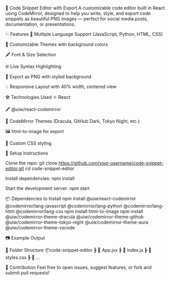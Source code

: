🎨 Code Snippet Editor with Export
A customizable code editor built in React using CodeMirror, designed to help you write, style, and export code snippets as beautiful PNG images — perfect for social media posts, documentation, or presentations.

✨ Features
🧠 Multiple Language Support (JavaScript, Python, HTML, CSS)

🎨 Customizable Themes with background colors

🖋️ Font & Size Selection

🌐 Live Syntax Highlighting

📸 Export as PNG with styled background

💡 Responsive Layout with 40% width, centered view

🛠 Technologies Used
⚛️ React

🖍️ @uiw/react-codemirror

🌈 CodeMirror Themes (Dracula, GitHub Dark, Tokyo Night, etc.)

🖼️ html-to-image for export

🎨 Custom CSS styling

🚀 Setup Instructions

Clone the repo:
git clone https://github.com/your-username/code-snippet-editor.git
cd code-snippet-editor

Install dependencies:
npm install

Start the development server:
npm start

📦 Dependencies to Install
npm install @uiw/react-codemirror @codemirror/lang-javascript @codemirror/lang-python @codemirror/lang-html @codemirror/lang-css
npm install html-to-image
npm install @uiw/codemirror-theme-dracula @uiw/codemirror-theme-github @uiw/codemirror-theme-tokyo-night @uiw/codemirror-theme-aura @uiw/codemirror-theme-vscode

📷 Example Output


📁 Folder Structure
📦code-snippet-editor
 ┣ 📜 App.jsx
 ┣ 📜 index.js
 ┣ 📜 styles.css
 ┣ 📜 ...

🙌 Contribution
Feel free to open issues, suggest features, or fork and submit pull requests!

